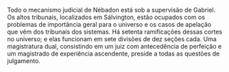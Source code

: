 ﻿Todo o mecanismo judicial de Nébadon está sob a supervisão de Gabriel. Os altos tribunais, localizados em Sálvington, estão ocupados com os problemas de importância geral para o universo e os casos de apelação que vêm dos tribunais dos sistemas. Há setenta ramificações dessas cortes no universo; e elas funcionam em sete divisões de dez seções cada. Uma magistratura dual, consistindo em um juiz com antecedência de perfeição e um magistrado de experiência ascendente, preside a todas as questões de julgamento.